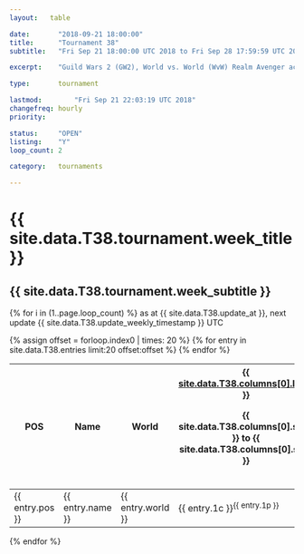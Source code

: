 ```yaml
---
layout:   table

date: 		"2018-09-21 18:00:00"
title: 		"Tournament 38"
subtitle: 	"Fri Sep 21 18:00:00 UTC 2018 to Fri Sep 28 17:59:59 UTC 2018"

excerpt:    "Guild Wars 2 (GW2), World vs. World (WvW) Realm Avenger achivement Tournament. \"Every Kill Counts\""

type:       tournament

lastmod: 		"Fri Sep 21 22:03:19 UTC 2018"
changefreq: hourly
priority:   

status:     "OPEN"
listing:    "Y"
loop_count: 2

category:   tournaments

---
```

<div class="table_header">
  <h1>{{ site.data.T38.tournament.week_title }}</h1>
  <h2>{{ site.data.T38.tournament.week_subtitle }}</h2>
</div>

{% for i in (1..page.loop_count) %}
<span class="table_nextupdate">as at {{ site.data.T38.update_at }}, next update {{ site.data.T38.update_weekly_timestamp }} UTC</span> 
<table class="week_table">
  <colgroup>
    <col style="width:18px">
    <col style="width:55px">
    <col style="width:55px">
    <col style="width:14px">
    <col style="width:14px">
    <col style="width:14px">
    <col style="width:14px">
    <col style="width:14px">
    <col style="width:14px">
    <col style="width:14px">
    <col style="width:18px">
  </colgroup>
  <thead>
    <tr>
      <th>POS</th>
      <th class="AlignLeft">Name</th>
      <th class="AlignLeft">World</th>
      <th><div class="label"><a href="{{ site.data.T38.columns[0].url }}">{{ site.data.T38.columns[0].label }}</a><p class="onhover">{{ site.data.T38.columns[0].start }} to {{ site.data.T38.columns[0].stop }}</p></div>​</th>
      <th><div class="label"><a href="{{ site.data.T38.columns[1].url }}">{{ site.data.T38.columns[1].label }}</a><p class="onhover">{{ site.data.T38.columns[1].start }} to {{ site.data.T38.columns[1].stop }}</p></div>​</th>
      <th><div class="label"><a href="{{ site.data.T38.columns[2].url }}">{{ site.data.T38.columns[2].label }}</a><p class="onhover">{{ site.data.T38.columns[2].start }} to {{ site.data.T38.columns[2].stop }}</p></div>​</th>
      <th><div class="label"><a href="{{ site.data.T38.columns[3].url }}">{{ site.data.T38.columns[3].label }}</a><p class="onhover">{{ site.data.T38.columns[3].start }} to {{ site.data.T38.columns[3].stop }}</p></div>​</th>
      <th><div class="label"><a href="{{ site.data.T38.columns[4].url }}">{{ site.data.T38.columns[4].label }}</a><p class="onhover">{{ site.data.T38.columns[4].start }} to {{ site.data.T38.columns[4].stop }}</p></div>​</th>
      <th><div class="label"><a href="{{ site.data.T38.columns[5].url }}">{{ site.data.T38.columns[5].label }}</a><p class="onhover">{{ site.data.T38.columns[5].start }} to {{ site.data.T38.columns[5].stop }}</p></div>​</th>
      <th><div class="label"><a href="{{ site.data.T38.columns[6].url }}">{{ site.data.T38.columns[6].label }}</a><p class="onhover">{{ site.data.T38.columns[6].start }} to {{ site.data.T38.columns[6].stop }}</p></div>​</th>
      <th>Total</th>
    </tr>
  </thead>
  {% assign offset = forloop.index0 | times: 20 %}
  <tbody>
    {% for entry in site.data.T38.entries limit:20 offset:offset %}
      <tr>
        <td class="pl{{ entry.pos }}">{{ entry.pos }}</td>
        <td class="AlignLeft">{{ entry.name }}</td>
        <td class="AlignLeft">{{ entry.world }}</td>
        <td class="pl{{ entry.1p }}">{{ entry.1c }}<sup>{{ entry.1p }}</sup></td>
        <td class="pl{{ entry.2p }}">{{ entry.2c }}<sup>{{ entry.2p }}</sup></td>
        <td class="pl{{ entry.3p }}">{{ entry.3c }}<sup>{{ entry.3p }}</sup></td>
        <td class="pl{{ entry.4p }}">{{ entry.4c }}<sup>{{ entry.4p }}</sup></td>
        <td class="pl{{ entry.5p }}">{{ entry.5c }}<sup>{{ entry.5p }}</sup></td>
        <td class="pl{{ entry.6p }}">{{ entry.6c }}<sup>{{ entry.6p }}</sup></td>
        <td class="pl{{ entry.7p }}">{{ entry.7c }}<sup>{{ entry.7p }}</sup></td>
        <td>{{ entry.total }}</td>
      </tr>
    {% endfor %}  
  </tbody>
</table>
<div class="leaderboard"></div>
{% endfor %}

<div class="commentary">
</div>





